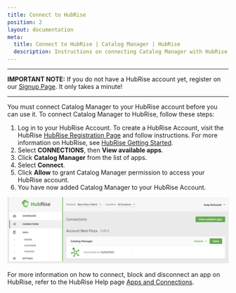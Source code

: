 ```yaml
---
title: Connect to HubRise
position: 2
layout: documentation
meta:
  title: Connect to HubRise | Catalog Manager | HubRise
  description: Instructions on connecting Catalog Manager with HubRise to synchronise catalogs from your ePOS and other systems.
---
```


---

**IMPORTANT NOTE:** If you do not have a HubRise account yet, register on our [Signup Page](https://manager.hubrise.com/signup). It only takes a minute!

---

You must connect Catalog Manager to your HubRise account before you can use it. To connect Catalog Manager to HubRise, follow these steps:

1. Log in to your HubRise Account. To create a HubRise Account, visit the HubRise [HubRise Registration Page](https://manager.hubrise.com/signup?locale=en-GB) and follow instructions. For more information on HubRise, see [HubRise Getting Started](https://www.hubrise.com/docs/get-started).
1. Select **CONNECTIONS**, then **View available apps**.
1. Click **Catalog Manager** from the list of apps.
1. Select **Connect**.
1. Click **Allow** to grant Catalog Manager permission to access your HubRise account.
1. You have now added Catalog Manager to your HubRise Account.

![Catalog Manager Block](../images/008-en-2x-Connections-Catalog-Manager.png)

For more information on how to connect, block and disconnect an app on HubRise, refer to the HubRise Help page [Apps and Connections](https://www.hubrise.com/docs/connections).
